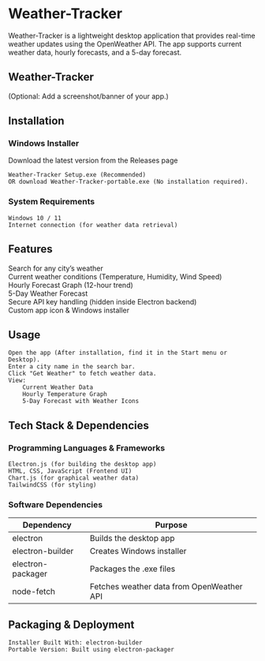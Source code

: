 # Weather-Tracker

Weather-Tracker is a lightweight desktop application that provides real-time weather updates using the OpenWeather API. The app supports current weather data, hourly forecasts, and a 5-day forecast.

## Weather-Tracker
(Optional: Add a screenshot/banner of your app.)

## Installation

### Windows Installer

Download the latest version from the Releases page

    Weather-Tracker Setup.exe (Recommended)
    OR download Weather-Tracker-portable.exe (No installation required).

### System Requirements

    Windows 10 / 11
    Internet connection (for weather data retrieval)

## Features

Search for any city’s weather  
Current weather conditions (Temperature, Humidity, Wind Speed)  
Hourly Forecast Graph (12-hour trend)  
5-Day Weather Forecast  
Secure API key handling (hidden inside Electron backend)  
Custom app icon & Windows installer  

## Usage

    Open the app (After installation, find it in the Start menu or Desktop).
    Enter a city name in the search bar.
    Click "Get Weather" to fetch weather data.
    View:
        Current Weather Data
        Hourly Temperature Graph
        5-Day Forecast with Weather Icons

## Tech Stack & Dependencies

### Programming Languages & Frameworks

    Electron.js (for building the desktop app)
    HTML, CSS, JavaScript (Frontend UI)
    Chart.js (for graphical weather data)
    TailwindCSS (for styling)

### Software Dependencies

Dependency        | Purpose  
-----------------|---------------------------------------------  
electron         | Builds the desktop app  
electron-builder | Creates Windows installer  
electron-packager| Packages the .exe files  
node-fetch       | Fetches weather data from OpenWeather API  

## Packaging & Deployment

    Installer Built With: electron-builder
    Portable Version: Built using electron-packager
